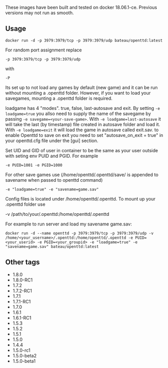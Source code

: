 These images have been built and tested on docker 18.06.1-ce. Previous versions may not run as smooth.

## Usage ##

    docker run -d -p 3979:3979/tcp -p 3979:3979/udp bateau/openttd:latest

For random port assignment replace

    -p 3979:3979/tcp -p 3979:3979/udp

with 

    -P

Its set up to not load any games by default (new game) and it can be run without mounting a .openttd folder. 
However, if you want to load your savegames, mounting a .openttd folder is required.

loadgame has 4 "modes". true, false, last-autosave and exit.
By setting `-e loadgame=true` you allso need to supply the name of the savegame by passing `-e savegame=<your-save-game>`. 
With `-e loadgame=last-autosave` it will take the last (by timestamp) file created in autosave folder and load it.
With `-e loadgame=exit` it will load the game in autosave called exit.sav. to enable Openttd to save on exit you need to set "autosave_on_exit = true" in your openttd.cfg file under the [gui] section.

Set UID and GID of user in container to be the same as your user outside with seting env PUID and PGID.
For example

    -e PUID=1001 -e PGID=1000

For other save games use (/home/openttd/.openttd/save/ is appended to savename when passed to openttd command)

    -e "loadgame=true" -e "savename=game.sav"

Config files is located under /home/openttd/.openttd. To mount up your .openttd folder use 

   -v /path/to/your/.openttd:/home/openttd/.openttd

For example to run server and load my savename game.sav:

    docker run -d --name openttd -p 3979:3979/tcp -p 3979:3979/udp -v /home/<your_username>/.openttd:/home/openttd/.openttd -e PUID=<your_userid> -e PGID=<your_groupid> -e "loadgame=true" -e "savename=game.sav" bateau/openttd:latest

## Other tags ##
   * 1.8.0
   * 1.8.0-RC1
   * 1.7.2
   * 1.7.2-RC1
   * 1.7.1
   * 1.7.1-RC1
   * 1.7.0
   * 1.6.1
   * 1.6.1-RC1
   * 1.5.3
   * 1.5.2
   * 1.5.1
   * 1.5.0
   * 1.4.4
   * 1.5.0-rc1
   * 1.5.0-beta2
   * 1.5.0-beta1
